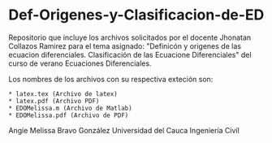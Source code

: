 # Def-Origenes-y-Clasificacion-de-ED
Repositorio que incluye los archivos solicitados por el docente
Jhonatan Collazos Ramirez
para el tema asignado:
"Definicón y origenes de las ecuacion diferenciales. 
Clasificación de las Ecuacione Diferenciales" del curso de verano Ecuaciones Diferenciales.

Los nombres de los archivos con su respectiva exteción son:

    * latex.tex (Archivo de latex)
    * latex.pdf (Archivo PDF)
    * EDOMelissa.m (Archivo de Matlab)
    * EDOMelissa.pdf (Archivo de PDF)
    
   Angie Melissa Bravo González
   Universidad del Cauca
   Ingeniería Civíl
